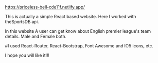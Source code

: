 https://priceless-bell-cde11f.netlify.app/

This is actually a simple React based website.
Here I worked with theSportsDB api.

In this website A user can get know about English premier league's team details. Male and Female both.

#I used React-Router, React-Bootstrap, Font Awesome and IO5 icons, etc.

I hope you will like it!!!
